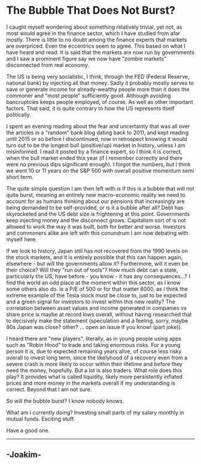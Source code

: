 # The Bubble That Does Not Burst?

I caught myself wondering about something relatively trivial, yet not, as most would agree in the finance sector, which I have studied from afar mostly.
There is little to no doubt among the finance experts that markets are overpriced. Even the eccentrics seem to agree. This based on what I have heard
and read.
It is said that the markets are now run by governments and I saw
a prominent figure say we now have "zombie markets" disconnected from real economy.


The US is being very socialistic, I think, through the FED (Federal Reserve, national bank)
by injecting all that money. Sadly it probably mostly serves to save or generate income for already-wealthy people more than it does the commoner and
"most people" sufficiently good. Although avoiding bancruptcies keeps people employed, of course. As well
as other important factors. That said, it is quite contrary
to how the US represents itself politically.


I spent an evening reading about the fear and uncertainty that was all over the articles in a "random" bank blog dating back to 2011, and kept
reading until 2015 or so before I discontinued, now
in retrospect knowing it would turn out to be the longest bull (positive/up) market in history, unless I am misinformed. I read it posted by a finance expert,
so I think it is correct, when the bull market ended this year (if I remember correctly and there were no previous dips significant enough).
I forgot the numbers, but I think we went 10 or 11 years on the S&P 500 with overall positive momentum semi short term.


The quite simple question I am then left with is if this is a bubble that will not quite burst, meaning an entirely new macro-economic reality
we need to account for as humans thinking about our pensions that increasingly are being demanded to be self-provided, or is it
a bubble after all? Debt has skyrocketed and the US debt size is frightening at this point. Governments keep injecting money and
the disconnect grows. Capitalism sort of
is not allowed to work the way it was built, both for better and worse. Investors and commoners alike 
are left with this conundrum I am now debating with myself here.


If we look to history, Japan still has not recovered from the 1990 levels on the stock markets, and it is entirely possible that this can happen again,
elsewhere -
but will the governments allow it? Furthermore, will it even be their choice?
Will they "run out of tools"? How much debt can a state, particularly the US, have before - you know - 
it has any consequences...? I find the world an odd place at the moment within this sector, as I know some others also do. Is a P/E of 500 or for that
matter 8000, as I think the extreme example of the Tesla stock must be close to, just to be
expected and a green signal for investors to invest within this new reality? The correlation between asset values and income generated in companies vs
share price is maybe at record lows overall, without
having researched that to decisively make the statement (speculation and a feeling, sorry, maybe 90s Japan was close? other? ... open an issue if you know!
(part joke)).


I heard there are "new players", literally, as in young people using apps such as "Robin Hood" to trade and taking enormous risks. For a young person it
is, due to expected remaining years alive, of course less risky overall to invest long term, since the likelyhood of a recovery even from a severe crash
is more likely to occur within their lifetime and before they need the money, hopefully. But a lot is also traders. What role does this play? It provides
what is called liquidity, likely more persistently inflated prices and more money in the markets overall if my understanding is correct. Beyond that I
am not sure.


So will the bubble burst? I know nobody knows.


What am I currently doing? Investing small parts of my salary monthly in mutual funds. Exciting stuff.


Have a good one.


--------
-Joakim-
--------
